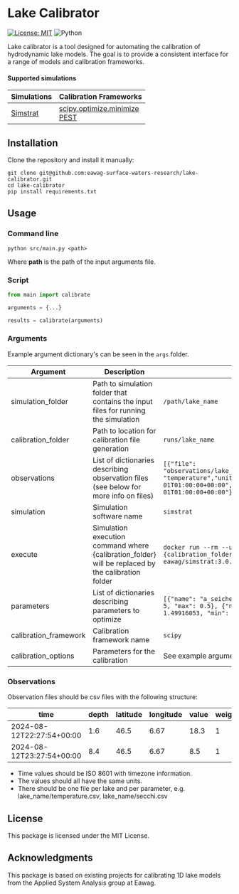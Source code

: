 # Lake Calibrator

[![License: MIT][mit-by-shield]][mit-by] ![Python][python-by-shield]

Lake calibrator is a tool designed for automating the calibration of hydrodynamic lake models. The goal is to provide a consistent interface for a range of models and calibration frameworks.

#### Supported simulations

| Simulations          | Calibration Frameworks                             |
|----------------------|----------------------------------------------------|
| [Simstrat][simstrat] | [scipy.optimize.minimize][scipy] <br> [PEST][pest] |

## Installation
Clone the repository and install it manually:
```commandline
git clone git@github.com:eawag-surface-waters-research/lake-calibrator.git
cd lake-calibrator
pip install requirements.txt
```

## Usage

### Command line

```commandline
python src/main.py <path>
```
Where **path** is the path of the input arguments file.

### Script

```python
from main import calibrate

arguments = {...}

results = calibrate(arguments)
```
### Arguments

Example argument dictionary's can be seen in the `args` folder.

| Argument              | Description                                                                                        | Example                                                                                                                                                                     |
|-----------------------|----------------------------------------------------------------------------------------------------|-----------------------------------------------------------------------------------------------------------------------------------------------------------------------------|
| simulation_folder     | Path to simulation folder that contains the input files for running the simulation                 | ```/path/lake_name```                                                                                                                                                       |
| calibration_folder    | Path to location for calibration file generation                                                   | ```runs/lake_name```                                                                                                                                                        |
| observations          | List of dictionaries describing observation files (see below for more info on files)               | ```[{"file": "observations/lake_name/temperature.csv","parameter": "temperature","unit": "degC","start": "1982-01-01T01:00:00+00:00","end": "2022-01-01T01:00:00+00:00"}]``` |
| simulation            | Simulation software name                                                                           | ```simstrat```                                                                                                                                                              |
| execute               | Simulation execution command where {calibration_folder} will be replaced by the calibration folder | ```docker run --rm --user $(id -u):$(id -g) -v {calibration_folder}:/simstrat/run eawag/simstrat:3.0.4 Settings.par```                                                      |
| parameters            | List of dictionaries describing parameters to optimize                                             | ```[{"name": "a_seiche", "initial":  2.0e-5, "min": 1e-5, "max": 0.5}, {"name": "p_absorb", "initial":  1.49916053, "min": 0.5, "max": 1.5}]```                             |
| calibration_framework | Calibration framework name                                                                         | ```scipy```                                                                                                                                                                 |
| calibration_options   | Parameters for the calibration                                                                     | See example argument files                                                                                                                                                  |

### Observations

Observation files should be csv files with the following structure:

| time                      | depth | latitude | longitude | value | weight |
|---------------------------|-------|----------|-----------|-------|--------|
| 2024-08-12T22:27:54+00:00 | 1.6   | 46.5     | 6.67      | 18.3  | 1      |
| 2024-08-12T23:27:54+00:00 | 8.4   | 46.5     | 6.67      | 8.5   | 1      |

- Time values should be ISO 8601 with timezone information.
- The values should all have the same units. 
- There should be one file per lake and per parameter, e.g. lake_name/temperature.csv, lake_name/secchi.csv




## License
This package is licensed under the MIT License.

## Acknowledgments
This package is based on existing projects for calibrating 1D lake models from the Applied System Analysis group at Eawag.


[mit-by]: https://opensource.org/licenses/MIT
[mit-by-shield]: https://img.shields.io/badge/License-MIT-g.svg
[python-by-shield]: https://img.shields.io/badge/Python-3.9-g
[simstrat]: https://github.com/Eawag-AppliedSystemAnalysis/Simstrat
[scipy]: https://docs.scipy.org/doc/scipy/reference/generated/scipy.optimize.minimize.html
[pest]: https://pesthomepage.org/